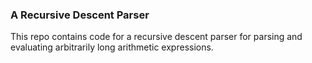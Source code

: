 ### A Recursive Descent Parser

This repo contains code for a recursive descent parser for parsing and evaluating arbitrarily long arithmetic expressions.
